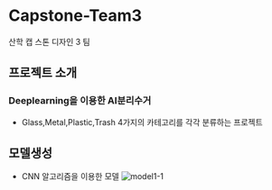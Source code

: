 # Capstone-Team3
산학 캡 스톤 디자인 3 팀
## 프로젝트 소개
### Deeplearning을 이용한 AI분리수거
* Glass,Metal,Plastic,Trash 4가지의 카테고리를 각각 분류하는 프로젝트

## 모델생성
* CNN 알고리즘을 이용한 모델
![model1-1](https://user-images.githubusercontent.com/75695573/121338649-a9529a00-c958-11eb-916c-e13468a49c11.jpg)

